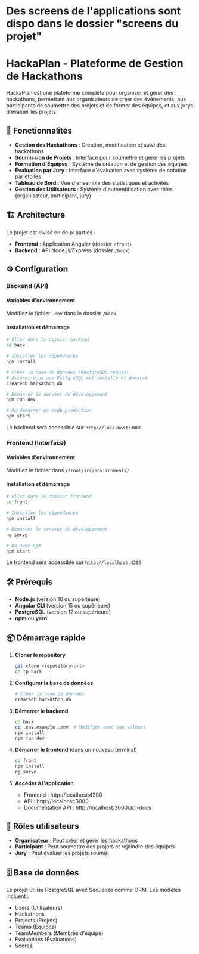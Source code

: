 # Des screens de l'applications sont dispo dans le dossier "screens du projet"

# HackaPlan - Plateforme de Gestion de Hackathons

HackaPlan est une plateforme complète pour organiser et gérer des hackathons, permettant aux organisateurs de créer des événements, aux participants de soumettre des projets et de former des équipes, et aux jurys d'évaluer les projets.

## 🚀 Fonctionnalités

- **Gestion des Hackathons** : Création, modification et suivi des hackathons
- **Soumission de Projets** : Interface pour soumettre et gérer les projets
- **Formation d'Équipes** : Système de création et de gestion des équipes
- **Évaluation par Jury** : Interface d'évaluation avec système de notation par étoiles
- **Tableau de Bord** : Vue d'ensemble des statistiques et activités
- **Gestion des Utilisateurs** : Système d'authentification avec rôles (organisateur, participant, jury)

## 🏗️ Architecture

Le projet est divisé en deux parties :
- **Frontend** : Application Angular (dossier `/front`)
- **Backend** : API Node.js/Express (dossier `/back`)

## ⚙️ Configuration

### Backend (API)

#### Variables d'environnement
Modifiez le fichier `.env` dans le dossier `/back`.


#### Installation et démarrage
```bash
# Aller dans le dossier backend
cd back

# Installer les dépendances
npm install

# Créer la base de données (PostgreSQL requis)
# Assurez-vous que PostgreSQL est installé et démarré
createdb hackathon_db

# Démarrer le serveur de développement
npm run dev

# Ou démarrer en mode production
npm start
```

Le backend sera accessible sur `http://localhost:3000`

### Frontend (Interface)

#### Variables d'environnement
Modifiez le fichier dans `/front/src/environments/`.

#### Installation et démarrage
```bash
# Aller dans le dossier frontend
cd front

# Installer les dépendances
npm install

# Démarrer le serveur de développement
ng serve

# Ou avec npm
npm start
```

Le frontend sera accessible sur `http://localhost:4200`

## 🛠️ Prérequis

- **Node.js** (version 16 ou supérieure)
- **Angular CLI** (version 15 ou supérieure)
- **PostgreSQL** (version 12 ou supérieure)
- **npm** ou **yarn**


## 📦 Démarrage rapide

1. **Cloner le repository**
   ```bash
   git clone <repository-url>
   cd tp_hack
   ```

2. **Configurer la base de données**
   ```bash
   # Créer la base de données
   createdb hackathon_db
   ```

3. **Démarrer le backend**
   ```bash
   cd back
   cp .env.example .env  # Modifier avec vos valeurs
   npm install
   npm run dev
   ```

4. **Démarrer le frontend** (dans un nouveau terminal)
   ```bash
   cd front
   npm install
   ng serve
   ```

5. **Accéder à l'application**
   - Frontend : http://localhost:4200
   - API : http://localhost:3000
   - Documentation API : http://localhost:3000/api-docs 

## 👥 Rôles utilisateurs

- **Organisateur** : Peut créer et gérer les hackathons
- **Participant** : Peut soumettre des projets et rejoindre des équipes
- **Jury** : Peut évaluer les projets soumis

## 🗄️ Base de données

Le projet utilise PostgreSQL avec Sequelize comme ORM. Les modèles incluent :
- Users (Utilisateurs)
- Hackathons
- Projects (Projets)
- Teams (Équipes)
- TeamMembers (Membres d'équipe)
- Evaluations (Évaluations)
- Scores
